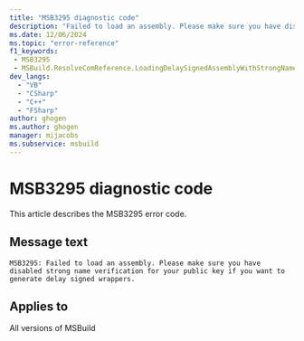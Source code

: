```yaml
---
title: "MSB3295 diagnostic code"
description: "Failed to load an assembly. Please make sure you have disabled strong name verification for your public key if you want to generate delay signed wrappers."
ms.date: 12/06/2024
ms.topic: "error-reference"
f1_keywords:
 - MSB3295
 - MSBuild.ResolveComReference.LoadingDelaySignedAssemblyWithStrongNameVerificationEnabled
dev_langs:
  - "VB"
  - "CSharp"
  - "C++"
  - "FSharp"
author: ghogen
ms.author: ghogen
manager: mijacobs
ms.subservice: msbuild
---
```


# MSB3295 diagnostic code

<!-- :::ErrorDefinitionDescription::: -->
<!-- :::editable-content name="introDescription"::: -->
This article describes the MSB3295 error code.
<!-- :::editable-content-end::: -->

## Message text

```output
MSB3295: Failed to load an assembly. Please make sure you have disabled strong name verification for your public key if you want to generate delay signed wrappers.
```

<!-- :::editable-content name="postOutputDescription"::: -->
<!--
{StrBegin="MSB3295: "}
-->
<!-- :::editable-content-end::: -->
<!-- :::ErrorDefinitionDescription-end::: -->

## Applies to

All versions of MSBuild
